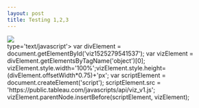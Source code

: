 ```yaml
---
layout: post
title: Testing 1,2,3
---
```

<div class='tableauPlaceholder' id='viz1525279541537' style='position: relative'><noscript><a href='#'><img alt=' ' src='https:&#47;&#47;public.tableau.com&#47;static&#47;images&#47;JQ&#47;JQ_USAPolygons&#47;States-OffsetAKHI&#47;1_rss.png' style='border: none' /></a></noscript><object class='tableauViz'  style='display:none;'><param name='host_url' value='https%3A%2F%2Fpublic.tableau.com%2F' /> <param name='embed_code_version' value='3' /> <param name='site_root' value='' /><param name='name' value='JQ_USAPolygons&#47;States-OffsetAKHI' /><param name='tabs' value='yes' /><param name='toolbar' value='yes' /><param name='static_image' value='https:&#47;&#47;public.tableau.com&#47;static&#47;images&#47;JQ&#47;JQ_USAPolygons&#47;States-OffsetAKHI&#47;1.png' /> <param name='animate_transition' value='yes' /><param name='display_static_image' value='yes' /><param name='display_spinner' value='yes' /><param name='display_overlay' value='yes' /><param name='display_count' value='yes' /><param name='filter' value='publish=yes' /></object></div>                <script\> type='text/javascript'>                    var divElement = document.getElementById('viz1525279541537');                    var vizElement = divElement.getElementsByTagName('object')[0];                    vizElement.style.width='100%';vizElement.style.height=(divElement.offsetWidth*0.75)+'px';                    var scriptElement = document.createElement('script');                    scriptElement.src = 'https://public.tableau.com/javascripts/api/viz_v1.js';                    vizElement.parentNode.insertBefore(scriptElement, vizElement);                </script\>